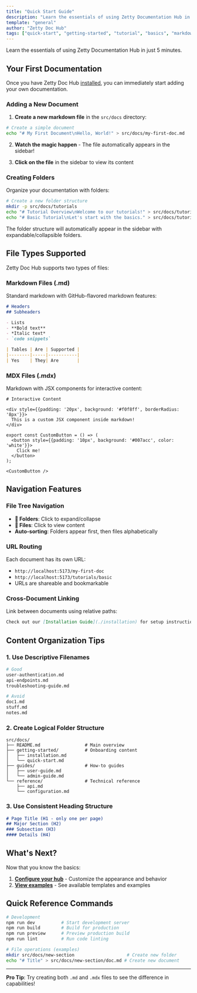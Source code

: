```yaml
---
title: "Quick Start Guide"
description: "Learn the essentials of using Zetty Documentation Hub in just 5 minutes"
template: "general"
author: "Zetty Doc Hub"
tags: ["quick-start", "getting-started", "tutorial", "basics", "markdown", "mdx"]
---
```


Learn the essentials of using Zetty Documentation Hub in just 5 minutes.

## Your First Documentation

Once you have Zetty Doc Hub [installed](./installation), you can immediately start adding your own documentation.

### Adding a New Document

1. **Create a new markdown file** in the `src/docs` directory:

```bash
# Create a simple document
echo "# My First Document\nHello, World!" > src/docs/my-first-doc.md
```

2. **Watch the magic happen** - The file automatically appears in the sidebar!

3. **Click on the file** in the sidebar to view its content

### Creating Folders

Organize your documentation with folders:

```bash
# Create a new folder structure
mkdir -p src/docs/tutorials
echo "# Tutorial Overview\nWelcome to our tutorials!" > src/docs/tutorials/overview.md
echo "# Basic Tutorial\nLet's start with the basics." > src/docs/tutorials/basic.md
```

The folder structure will automatically appear in the sidebar with expandable/collapsible folders.

## File Types Supported

Zetty Doc Hub supports two types of files:

### Markdown Files (.md)

Standard markdown with GitHub-flavored markdown features:

```markdown
# Headers
## Subheaders

- Lists
- **Bold text**
- *Italic text*
- `code snippets`

| Tables | Are | Supported |
|--------|-----|-----------|
| Yes    | They| Are       |
```

### MDX Files (.mdx)

Markdown with JSX components for interactive content:

```mdx
# Interactive Content

<div style={{padding: '20px', background: '#f0f8ff', borderRadius: '8px'}}>
  This is a custom JSX component inside markdown!
</div>

export const CustomButton = () => (
  <button style={{padding: '10px', background: '#007acc', color: 'white'}}>
    Click me!
  </button>
);

<CustomButton />
```

## Navigation Features

### File Tree Navigation

- **📁 Folders**: Click to expand/collapse
- **📄 Files**: Click to view content
- **Auto-sorting**: Folders appear first, then files alphabetically

### URL Routing

Each document has its own URL:

- `http://localhost:5173/my-first-doc`
- `http://localhost:5173/tutorials/basic`
- URLs are shareable and bookmarkable

### Cross-Document Linking

Link between documents using relative paths:

```markdown
Check out our [Installation Guide](./installation) for setup instructions.
```

## Content Organization Tips

### 1. Use Descriptive Filenames

```bash
# Good
user-authentication.md
api-endpoints.md
troubleshooting-guide.md

# Avoid
doc1.md
stuff.md
notes.md
```

### 2. Create Logical Folder Structure

```
src/docs/
├── README.md                 # Main overview
├── getting-started/          # Onboarding content
│   ├── installation.md
│   └── quick-start.md
├── guides/                   # How-to guides
│   ├── user-guide.md
│   └── admin-guide.md
└── reference/                # Technical reference
    ├── api.md
    └── configuration.md
```

### 3. Use Consistent Heading Structure

```markdown
# Page Title (H1 - only one per page)
## Major Section (H2)
### Subsection (H3)
#### Details (H4)
```

## What's Next?

Now that you know the basics:

1. **[Configure your hub](./configuration)** - Customize the appearance and behavior
2. **[View examples](../examples/general-template-example)** - See available templates and examples

## Quick Reference Commands

```bash
# Development
npm run dev          # Start development server
npm run build        # Build for production
npm run preview      # Preview production build
npm run lint         # Run code linting

# File operations (examples)
mkdir src/docs/new-section                    # Create new folder
echo "# Title" > src/docs/new-section/doc.md # Create new document
```

---

**Pro Tip**: Try creating both `.md` and `.mdx` files to see the difference in capabilities!
